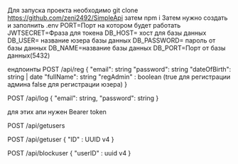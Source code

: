 Для запуска проекта необходимо 
git clone https://github.com/zeni2492/SimpleApi
затем
npm i
Затем нужно создать и заполнить .env
PORT=Порт на котором будет работать 
JWTSECRET=Фраза для токена
DB_HOST= хост для базы данных
DB_USER= название юзера базы данных
DB_PASSWORD= пароль от базы данных
DB_NAME=название базы данных
DB_PORT=Порт от базы данных(5432)
 
ендпоинты
POST /api/reg
{
    "email": string
    "password": string
    "dateOfBirth": string | date
    "fullName": string
    "regAdmin" : boolean (true для регистрации админа false для регистрации юзера)
}

POST /api/log 
{
    "email": string,
    "password": string
}

для этих апи нужен Bearer token 

POST /api/getusers

POST /api/getuser
{
    "ID" : UUID v4
}

POST /api/blockuser
{
    "userID" : uuid v4
}

